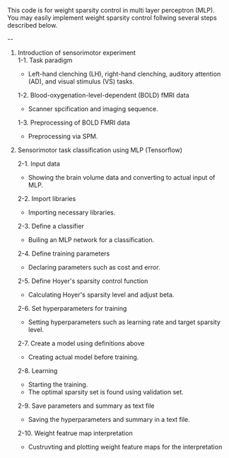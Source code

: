 This code is for weight sparsity control in multi layer perceptron (MLP).  
You may easily implement weight sparsity control follwing several steps described below.   

--  
  
1. Introduction of sensorimotor experiment  
    1-1. Task paradigm  
      - Left-hand clenching (LH), right-hand clenching, auditory attention (AD), and visual stimulus (VS) tasks.  
            
    1-2. Blood-oxygenation-level-dependent (BOLD) fMRI data  
      - Scanner spcification and imaging sequence.  
            
    1-3. Preprocessing of BOLD FMRI data  
      - Preprocessing via SPM.  
  
  
  
2. Sensorimotor task classification using MLP (Tensorflow)  
  
    2-1. Input data
      - Showing the brain volume data and converting to actual input of MLP.  
    
    2-2. Import libraries
      - Importing necessary libraries.  
    
    2-3. Define a classifier
      - Builing an MLP network for a classification.  
    
    2-4. Define training parameters
      - Declaring parameters such as cost and error.  
    
    2-5. Define Hoyer's sparsity control function
      - Calculating Hoyer's sparsity level and adjust beta.  
    
    2-6. Set hyperparameters for training
      - Setting hyperparameters such as learning rate and target sparsity level.  
  
    2-7. Create a model using definitions above
      - Creating actual model before training.  
    
    2-8. Learning
      - Starting the training.
      - The optimal sparsity set is found using validation set.  
    
    2-9. Save parameters and summary as text file
      - Saving the hyperparameters and summary in a text file.   
        
    2-10. Weight featrue map interpretation  
      - Custruvting and plotting weight feature maps for the interpretation
